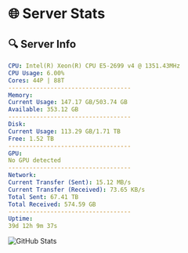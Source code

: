 # 🌐 Server Stats
## 🔍 Server Info
```yaml
CPU: Intel(R) Xeon(R) CPU E5-2699 v4 @ 1351.43MHz
CPU Usage: 6.00%
Cores: 44P | 88T
-----------------------------------
Memory:
Current Usage: 147.17 GB/503.74 GB
Available: 353.12 GB
-----------------------------------
Disk:
Current Usage: 113.29 GB/1.71 TB
Free: 1.52 TB
-----------------------------------
GPU:
No GPU detected
-----------------------------------
Network:
Current Transfer (Sent): 15.12 MB/s
Current Transfer (Received): 73.65 KB/s
Total Sent: 67.41 TB
Total Received: 574.59 GB
-----------------------------------
Uptime:
39d 12h 9m 37s
```
![GitHub Stats](https://img.shields.io/badge/Updated-2025-04-16_09:32:26-blue)